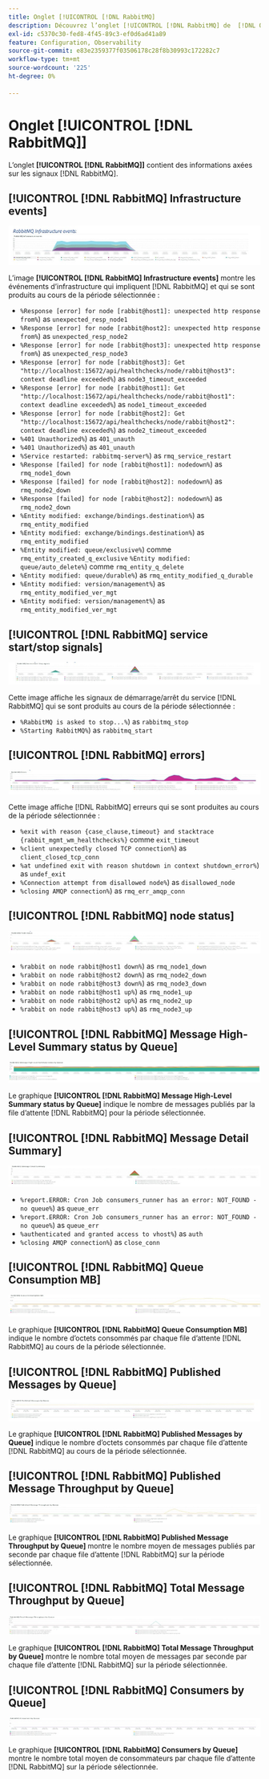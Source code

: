 ```yaml
---
title: Onglet [!UICONTROL [!DNL RabbitMQ]
description: Découvrez l’onglet [!UICONTROL [!DNL RabbitMQ] de  [!DNL Observation for Adobe Commerce].
exl-id: c5370c30-fed8-4f45-89c3-ef0d6ad41a89
feature: Configuration, Observability
source-git-commit: e83e2359377f03506178c28f8b30993c172282c7
workflow-type: tm+mt
source-wordcount: '225'
ht-degree: 0%

---
```


# Onglet [!UICONTROL [!DNL RabbitMQ]]

L’onglet **[!UICONTROL [!DNL RabbitMQ]]** contient des informations axées sur les signaux [!DNL RabbitMQ].

## [!UICONTROL [!DNL RabbitMQ] Infrastructure events]

![[!DNL RabbitMQ] Événements d’infrastructure](../../assets/tools/observation-for-adobe-commerce/rabbitmq-tab-1.jpeg)

L’image **[!UICONTROL [!DNL RabbitMQ] Infrastructure events]** montre les événements d’infrastructure qui impliquent [!DNL RabbitMQ] et qui se sont produits au cours de la période sélectionnée :

* `%Response [error] for node [rabbit@host1]: unexpected http response from%`) as `unexpected_resp_node1`
* `%Response [error] for node [rabbit@host2]: unexpected http response from%`) as `unexpected_resp_node2`
* `%Response [error] for node [rabbit@host3]: unexpected http response from%`) as `unexpected_resp_node3`
* `%Response [error] for node [rabbit@host3]: Get "http://localhost:15672/api/healthchecks/node/rabbit@host3": context deadline exceeded%`) as `node3_timeout_exceeded`
* `%Response [error] for node [rabbit@host1]: Get "http://localhost:15672/api/healthchecks/node/rabbit@host1": context deadline exceeded%`) as `node1_timeout_exceeded`
* `%Response [error] for node [rabbit@host2]: Get "http://localhost:15672/api/healthchecks/node/rabbit@host2": context deadline exceeded%`) as `node2_timeout_exceeded`
* `%401 Unauthorized%`) as `401_unauth`
* `%401 Unauthorized%`) as `401_unauth`
* `%Service restarted: rabbitmq-server%`) as `rmq_service_restart`
* `%Response [failed] for node [rabbit@host1]: nodedown%`) as `rmq_node1_down`
* `%Response [failed] for node [rabbit@host2]: nodedown%`) as `rmq_node2_down`
* `%Response [failed] for node [rabbit@host2]: nodedown%`) as `rmq_node2_down`
* `%Entity modified: exchange/bindings.destination%`) as `rmq_entity_modified`
* `%Entity modified: exchange/bindings.destination%`) as `rmq_entity_modified`
* `%Entity modified: queue/exclusive%`) comme `rmq_entity_created_q_exclusive` `%Entity modified: queue/auto_delete%`) comme `rmq_entity_q_delete`
* `%Entity modified: queue/durable%`) as `rmq_entity_modified_q_durable`
* `%Entity modified: version/management%`) as `rmq_entity_modified_ver_mgt`
* `%Entity modified: version/management%`) as `rmq_entity_modified_ver_mgt`

## [!UICONTROL [!DNL RabbitMQ] service start/stop signals]

![[!DNL RabbitMQ] signaux de démarrage/arrêt du service ](../../assets/tools/observation-for-adobe-commerce/rabbitmq-tab-2.jpeg)

Cette image affiche les signaux de démarrage/arrêt du service [!DNL RabbitMQ] qui se sont produits au cours de la période sélectionnée :

* `%RabbitMQ is asked to stop...%`) as `rabbitmq_stop`
* `%Starting RabbitMQ%`) as `rabbitmq_start`

## [!UICONTROL [!DNL RabbitMQ] errors]

![[!DNL RabbitMQ] errors](../../assets/tools/observation-for-adobe-commerce/rabbitmq-tab-3.jpeg)

Cette image affiche [!DNL RabbitMQ] erreurs qui se sont produites au cours de la période sélectionnée :

* `%exit with reason {case_clause,timeout} and stacktrace {rabbit_mgmt_wm_healthchecks%}` comme `exit_timeout`
* `%client unexpectedly closed TCP connection%`) as `client_closed_tcp_conn`
* `%at undefined exit with reason shutdown in context shutdown_error%`) as `undef_exit`
* `%Connection attempt from disallowed node%`) as `disallowed_node`
* `%closing AMQP connection%`) as `rmq_err_amqp_conn`

## [!UICONTROL [!DNL RabbitMQ] node status]

![[!DNL RabbitMQ] État du noeud ](../../assets/tools/observation-for-adobe-commerce/rabbitmq-tab-4.jpeg)

* `%rabbit on node rabbit@host1 down%`) as `rmq_node1_down`
* `%rabbit on node rabbit@host2 down%`) as `rmq_node2_down`
* `%rabbit on node rabbit@host3 down%`) as `rmq_node3_down`
* `%rabbit on node rabbit@host1 up%`) as `rmq_node1_up`
* `%rabbit on node rabbit@host2 up%`) as `rmq_node2_up`
* `%rabbit on node rabbit@host3 up%`) as `rmq_node3_up`

## [!UICONTROL [!DNL RabbitMQ] Message High-Level Summary status by Queue]

![[!DNL RabbitMQ] État du résumé de haut niveau du message par file d’attente](../../assets/tools/observation-for-adobe-commerce/rabbitmq-tab-5.jpeg)

Le graphique **[!UICONTROL [!DNL RabbitMQ] Message High-Level Summary status by Queue]** indique le nombre de messages publiés par la file d’attente [!DNL RabbitMQ] pour la période sélectionnée.

## [!UICONTROL [!DNL RabbitMQ] Message Detail Summary]

![[!DNL RabbitMQ] Résumé des détails du message ](../../assets/tools/observation-for-adobe-commerce/rabbitmq-tab-6.jpeg)

* `%report.ERROR: Cron Job consumers_runner has an error: NOT_FOUND - no queue%`) as `queue_err`
* `%report.ERROR: Cron Job consumers_runner has an error: NOT_FOUND - no queue%`) as `queue_err`
* `%authenticated and granted access to vhost%`) as `auth`
* `%closing AMQP connection%`) as `close_conn`

## [!UICONTROL [!DNL RabbitMQ] Queue Consumption MB]

![[!DNL RabbitMQ] Consommation de la file d’attente MB](../../assets/tools/observation-for-adobe-commerce/rabbitmq-tab-7.jpeg)

Le graphique **[!UICONTROL [!DNL RabbitMQ] Queue Consumption MB]** indique le nombre d’octets consommés par chaque file d’attente [!DNL RabbitMQ] au cours de la période sélectionnée.

## [!UICONTROL [!DNL RabbitMQ] Published Messages by Queue]

![[!DNL RabbitMQ] Messages publiés par file d’attente](../../assets/tools/observation-for-adobe-commerce/rabbitmq-tab-8.jpeg)

Le graphique **[!UICONTROL [!DNL RabbitMQ] Published Messages by Queue]** indique le nombre d’octets consommés par chaque file d’attente [!DNL RabbitMQ] au cours de la période sélectionnée.

## [!UICONTROL [!DNL RabbitMQ] Published Message Throughput by Queue]

![[!DNL RabbitMQ] Débit des messages publiés par file d’attente](../../assets/tools/observation-for-adobe-commerce/rabbitmq-tab-9.jpeg)

Le graphique **[!UICONTROL [!DNL RabbitMQ] Published Message Throughput by Queue]** montre le nombre moyen de messages publiés par seconde par chaque file d’attente [!DNL RabbitMQ] sur la période sélectionnée.

## [!UICONTROL [!DNL RabbitMQ] Total Message Throughput by Queue]

![[!DNL RabbitMQ] Débit total des messages par file d’attente](../../assets/tools/observation-for-adobe-commerce/rabbitmq-tab-10.jpeg)

Le graphique **[!UICONTROL [!DNL RabbitMQ] Total Message Throughput by Queue]** montre le nombre total moyen de messages par seconde par chaque file d’attente [!DNL RabbitMQ] sur la période sélectionnée.

## [!UICONTROL [!DNL RabbitMQ] Consumers by Queue]

![[!DNL RabbitMQ] Consommateurs par file d’attente](../../assets/tools/observation-for-adobe-commerce/rabbitmq-tab-11.jpeg)

Le graphique **[!UICONTROL [!DNL RabbitMQ] Consumers by Queue]** montre le nombre total moyen de consommateurs par chaque file d’attente [!DNL RabbitMQ] sur la période sélectionnée.
